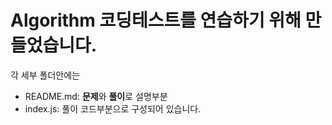# Algorithm 코딩테스트를 연습하기 위해 만들었습니다.

각 세부 폴더안에는 
- README.md: **문제**와 **풀이**로 설명부분
- index.js: 풀이 코드부분으로 구성되어 있습니다. 
